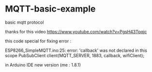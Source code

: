# MQTT-basic-example
basic mqtt protocol

thanks for this video https://www.youtube.com/watch?v=PgsH43Tpqjc

this code special for fixing error :

ESP8266_SimpleMQTT.ino:25: error: 'callback' was not declared in this scope
 PubSubClient client(MQTT_SERVER, 1883, callback, wifiClient);

in Arduino IDE new version (me : 1.8.1)
